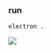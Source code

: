 ### run
```
electron .
```
![](https://cdn.jsdelivr.net/gh/ngwszsd/cdn/mac-work/20220112163137.png)
